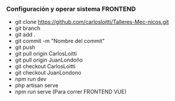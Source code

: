 ### Configuración y operar sistema FRONTEND

- git clone https://github.com/carlosloitti/Talleres-Mec-nicos.git 
- git branch
- git add . 
- git commit -m "Nombre del commit"
- git push 
- git pull origin CarlosLoitti
- git pull origin JuanLondoño
- git checkout CarlosLoitti
- git checkout JuanLondono 
- npm run dev 
- php artisan serve
- npm run serve (Para correr FRONTEND VUE)
